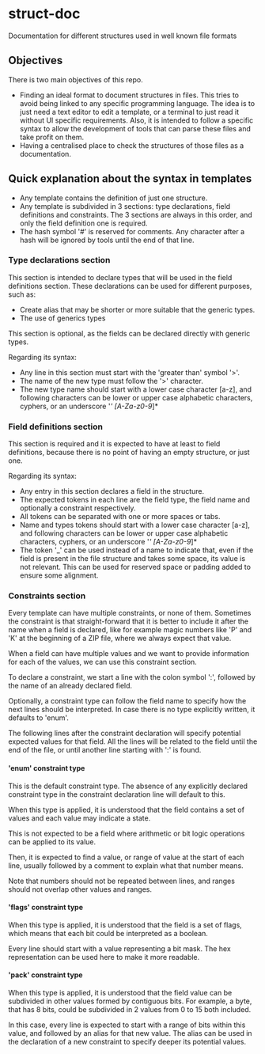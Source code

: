 # struct-doc
Documentation for different structures used in well known file formats

## Objectives

There is two main objectives of this repo.
  * Finding an ideal format to document structures in files.
    This tries to avoid being linked to any specific programming language.
    The idea is to just need a text editor to edit a template, or a terminal to just read it without UI specific requirements.
    Also, it is intended to follow a specific syntax to allow the development of tools that can parse these files and take profit on them.
  * Having a centralised place to check the structures of those files as a documentation.

## Quick explanation about the syntax in templates
  * Any template contains the definition of just one structure.
  * Any template is subdivided in 3 sections: type declarations, field definitions and constraints.
    The 3 sections are always in this order, and only the field definition one is required.
  * The hash symbol '#' is reserved for comments. Any character after a hash will be ignored by tools until the end of that line.

### Type declarations section
This section is intended to declare types that will be used in the field definitions section.
These declarations can be used for different purposes, such as:
  * Create alias that may be shorter or more suitable that the generic types.
  * The use of generics types

This section is optional, as the fields can be declared directly with generic types.

Regarding its syntax:
  * Any line in this section must start with the 'greater than' symbol '>'.
  * The name of the new type must follow the '>' character.
  * The new type name should start with a lower case character [a-z], and following characters can be lower or upper case alphabetic characters, cyphers, or an underscore '_' [A-Za-z0-9_]*

### Field definitions section
This section is required and it is expected to have at least to field definitions, because there is no point of having an empty structure, or just one.

Regarding its syntax:
  * Any entry in this section declares a field in the structure.
  * The expected tokens in each line are the field type, the field name and optionally a constraint respectively.
  * All tokens can be separated with one or more spaces or tabs.
  * Name and types tokens should start with a lower case character [a-z], and following characters can be lower or upper case alphabetic characters, cyphers, or an underscore '_' [A-Za-z0-9_]*
  * The token '_' can be used instead of a name to indicate that, even if the field is present in the file structure and takes some space, its value is not relevant.
    This can be used for reserved space or padding added to ensure some alignment.

### Constraints section
Every template can have multiple constraints, or none of them.
Sometimes the constraint is that straight-forward that it is better to include it after the name when a field is declared, like for example magic numbers like 'P' and 'K' at the beginning of a ZIP file, where we always expect that value.

When a field can have multiple values and we want to provide information for each of the values, we can use this constraint section.

To declare a constraint, we start a line with the colon symbol ':', followed by the name of an already declared field.

Optionally, a constraint type can follow the field name to specify how the next lines should be interpreted. In case there is no type explicitly written, it defaults to 'enum'.

The following lines after the constraint declaration will specify potential expected values for that field. All the lines will be related to the field until the end of the file, or until another line starting with ':' is found.

#### 'enum' constraint type
This is the default constraint type. The absence of any explicitly declared constraint type in the constraint declaration line will default to this.

When this type is applied, it is understood that the field contains a set of values and each value may indicate a state.

This is not expected to be a field where arithmetic or bit logic operations can be applied to its value.

Then, it is expected to find a value, or range of value at the start of each line, usually followed by a comment to explain what that number means.

Note that numbers should not be repeated between lines, and ranges should not overlap other values and ranges.

#### 'flags' constraint type
When this type is applied, it is understood that the field is a set of flags, which means that each bit could be interpreted as a boolean.

Every line should start with a value representing a bit mask. The hex representation can be used here to make it more readable.

#### 'pack' constraint type
When this type is applied, it is understood that the field value can be subdivided in other values formed by contiguous bits.
For example, a byte, that has 8 bits, could be subdivided in 2 values from 0 to 15 both included.

In this case, every line is expected to start with a range of bits within this value, and followed by an alias for that new value. The alias can be used in the declaration of a new constraint to specify deeper its potential values.
